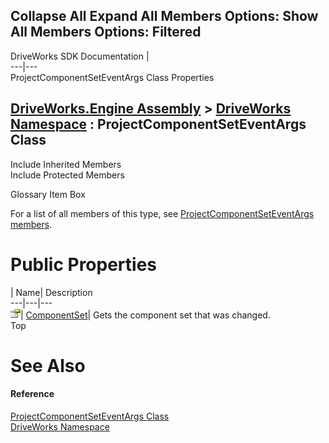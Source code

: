 Collapse All Expand All Members Options: Show All  Members Options: Filtered   
---  
DriveWorks SDK Documentation  |   
---|---  
ProjectComponentSetEventArgs Class Properties   
  
[DriveWorks.Engine Assembly](topic2156.md) > [DriveWorks Namespace](topic2159.md) : ProjectComponentSetEventArgs Class  
---  
  
Include Inherited Members    
Include Protected Members    


Glossary Item Box

For a list of all members of this type, see [ProjectComponentSetEventArgs members](topic4126.md).

# Public Properties

| Name| Description  
---|---|---  
![Public Property](dotnetimages/publicProperty.gif)| [ComponentSet](topic4133.md)| Gets the component set that was changed.   
Top

# See Also

#### Reference

[ProjectComponentSetEventArgs Class](topic4125.md)   
[DriveWorks Namespace](topic2159.md)



